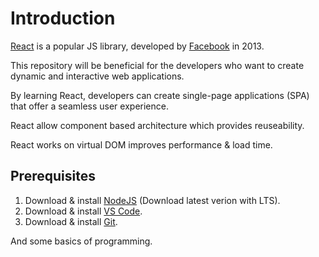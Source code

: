 # Introduction

[React](https://react.dev/) is a popular JS library, developed by [Facebook](https://facebook.com/) in 2013.

This repository will be beneficial for the developers who want to create dynamic and interactive web applications.

By learning React, developers can create single-page applications (SPA) that offer a seamless user experience.

React allow component based architecture which provides reuseability.

React works on virtual DOM improves performance & load time.

## Prerequisites

1. Download & install [NodeJS](https://nodejs.org/en) (Download latest verion with LTS). 
2. Download & install [VS Code](https://code.visualstudio.com/download).
3. Download & install [Git](https://git-scm.com/downloads).

And some basics of programming.